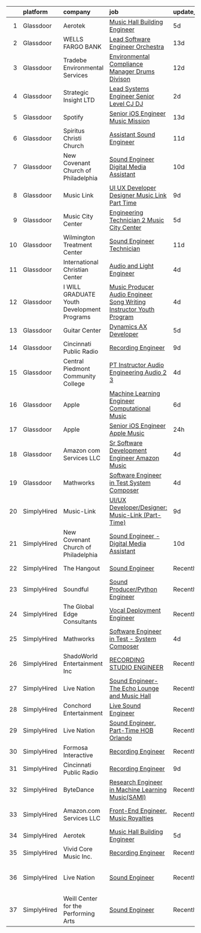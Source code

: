 

|    | platform    | company                                    | job                                                                                                                                                                                                                                                                                                                                                                                                                                                                                                                                                                                                                                                                                                                                                                                                                                                                                                                                                                                                                                                                                                                                                                                                                                                                                                                                                                                                                     | update_time   | location                     |
|---:|:------------|:-------------------------------------------|:------------------------------------------------------------------------------------------------------------------------------------------------------------------------------------------------------------------------------------------------------------------------------------------------------------------------------------------------------------------------------------------------------------------------------------------------------------------------------------------------------------------------------------------------------------------------------------------------------------------------------------------------------------------------------------------------------------------------------------------------------------------------------------------------------------------------------------------------------------------------------------------------------------------------------------------------------------------------------------------------------------------------------------------------------------------------------------------------------------------------------------------------------------------------------------------------------------------------------------------------------------------------------------------------------------------------------------------------------------------------------------------------------------------------|:--------------|:-----------------------------|
|  1 | Glassdoor   | Aerotek                                    | [Music Hall Building Engineer](https://www.glassdoor.com/partner/jobListing.htm?pos=105&ao=1110586&s=58&guid=00000183c0c508ff959086c621431a45&src=GD_JOB_AD&t=SR&vt=w&ea=1&cs=1_9b2aaf37&cb=1665386482193&jobListingId=1008182780537&cpc=8795CF9063CD573D&jrtk=3-0-1gf0ca294kblh801-1gf0ca29ii9gs800-160f2f3b3adef135--6NYlbfkN0ChYVx_I3yfZ_JDY3EFoivtqvi_stwnZ_kRt8Dowt_l_d1ydueao4NEjoTwCq0_t1x3kYpn-K4KF5oCdtbFBOiM2trxTWA_BbcQl88qAUp2Ep2BXDSKYrPvY_grUXudgAVS_m2iCBJh-7sQQ0vqe3xzM1E5CrNJYG6EaBRNI2hEV25EymsxND9_J7DeRKJnqD7IL-cgoiOVfyHrXkQcrUyKok3UEnJYmT3CDyeaTVC7YVXNG7wnVvallfRHU4DwT1Vng1GvMTfeDrVPh9pP9ND1uk2iE_y0SZMSV2-S-oA2JxAzDxt2VbFDQF0XJYcNc6qaqcIKqjeiVkfHKt1dbjXONSUObnXL7gHVtQ5Z2RQsZOOJ6JnZfkmRJSYA1Tav-CFW-qerZC5iimvZi6oeI9nacPWmnhWWCplE8Mn9qZvzyEYPJvAFMN42k0xIhNDN96ShIIlXf6zKsdgSgdQe-2ArG9nj0mEc1ORk1SSX9agZJFSfR-0cAc5W02X4lZnQt6UF6UnPttrBbHIEBg4ruTXW6HSj-7heo60tAlOhnDefQw04myGVonzm9laAxZLJc1IA68GBL0Km99TucGe8PsLSOg2r95yYkB5C4JvzW6dK1TSEyR_1ZA8sJ989ayapjufkBCxn887zT3K871qhz537qDE9KszqM8w81FXNfnZ2BEi71IAf3C0luQO9y0XzVHoU-j-EbuB0vsWbd2QlcG-liQr9KE8yvF7kdGZJ93h693hQNi7PUD8DQqp-dDUkgUdxLTzu8Te8haXuSrlno4UN5IolpHjLOfRA-nwVU5K8LeJihwTYLyPUzq5pex_eAM2QnPr1czMoOOCLR7BBRY8aFJcRYvOFMr2_QEqhcJljdPH1YXojW-DpIl2imRw1KawqcAd5B7-GEvkzof8EFGbUr2Sqe9cIjc9ZByg7-lCBdLHt8lR2mom3FIJZmbHxENXt4Z7Wnx7fE_ghg_OG_h5qUYxkC8oN1c_NEQek10tfk_kMa8PaizpfwfUZi0T9fvY%3D)                   | 5d            | Seattle, WA                  |
|  2 | Glassdoor   | WELLS FARGO BANK                           | [Lead Software Engineer  Orchestra ](https://www.glassdoor.com/partner/jobListing.htm?pos=104&ao=1110586&s=58&guid=00000183c0c508ff959086c621431a45&src=GD_JOB_AD&t=SR&vt=w&cs=1_451b660a&cb=1665386482192&jobListingId=1008163740516&cpc=32EE424DE2B657EB&jrtk=3-0-1gf0ca294kblh801-1gf0ca29ii9gs800-350ac1f83d6fa0f5--6NYlbfkN0A0sLjryQUNkc81K2goHfqpo9JHml6Vo2yWT4XuRGLXtsN7afMoSAWdqBM3YHWeqUyfV_RUv_StQFjBBbu4rYAaGnuP87vaU__--3C8fGEzGCkCAQfrhKJBAxVSlcYf-xXqnN58qYcwCu0aB74f-KzG2LpUxaJjtCwuYaiQA9AUHYjRx8uYj0URR0ZVrhDYy8Oaz-PEcLOTV7iuhoZiW6trLC2JZsQ5D-uAlEBxtcE4rdxReLaFqnp93R4lygkI10dM24QBHghe-0lXPmJ7fUq-VYaoprY4KZ8agz7bWESo3KHNyknjxKUpZP7AjgxT-s7AKaxb0gbky9GtuRdBiwQBGahBZXyF6-uaotUZEV9Vry8J2pK1ln0MNXFHmor5FBACfueZwSHCv_1IG9vLifnH28vD_VpeLJa0You3yQqTUybd9i6zKOf-tibWZg2X0sbxe88P-bOIaj5CFWsR4rZKJu2QQce10a0xxyUFH6RM2WWc5gP-vF8c9aiCHln7eRQwPNX53GDFyaAnI7TEAXi3qzImSGgztpwWhSPMh2yEJ7vnl9a9xT0n1dhL67-Pdm3xBB_nUAS-Q2pA-riY3w0Usdv7RWGG3_1SHhNNme1TJTUh8wvDTMQKMmmIJb2FYC-jlAzrpiN2UGEb-sOsUcJSVTDbV70igetXQgxWkTxo8dKDH548OVqw3tCWN-fzN_ncQpXOAPc9QvnIJLqQDc8j7e1_vUn40U7aAK5Rs_KEGanrE4NKeHHVR7bxPiHHmUxYFM8BgT_8WwRCVduEPCzh0-ZHVHzWbbem9z5tM0-tpQ%3D%3D)                                                                                                                                                                                                                                    | 13d           | Charlotte, NC                |
|  3 | Glassdoor   | Tradebe Environmental Services             | [Environmental Compliance Manager   Drums Divison](https://www.glassdoor.com/partner/jobListing.htm?pos=117&ao=1136043&s=58&guid=00000183c0c508ff959086c621431a45&src=GD_JOB_AD&t=SR&vt=w&ea=1&cs=1_d81c5249&cb=1665386482193&jobListingId=1008165499950&jrtk=3-0-1gf0ca294kblh801-1gf0ca29ii9gs800-38f1dca61797b303-)                                                                                                                                                                                                                                                                                                                                                                                                                                                                                                                                                                                                                                                                                                                                                                                                                                                                                                                                                                                                                                                                                                  | 12d           | Millington, TN               |
|  4 | Glassdoor   | Strategic Insight LTD                      | [Lead Systems Engineer   Senior   Level    CJ   DJ](https://www.glassdoor.com/partner/jobListing.htm?pos=116&ao=1136043&s=58&guid=00000183c0c508ff959086c621431a45&src=GD_JOB_AD&t=SR&vt=w&ea=1&cs=1_45e55624&cb=1665386482193&jobListingId=1008191580843&jrtk=3-0-1gf0ca294kblh801-1gf0ca29ii9gs800-c9a0f84aae47683a-)                                                                                                                                                                                                                                                                                                                                                                                                                                                                                                                                                                                                                                                                                                                                                                                                                                                                                                                                                                                                                                                                                                 | 2d            | Washington, DC               |
|  5 | Glassdoor   | Spotify                                    | [Senior iOS Engineer  Music Mission](https://www.glassdoor.com/partner/jobListing.htm?pos=109&ao=1136043&s=58&guid=00000183c0c508ff959086c621431a45&src=GD_JOB_AD&t=SR&vt=w&cs=1_b779ed42&cb=1665386482192&jobListingId=1008163218095&jrtk=3-0-1gf0ca294kblh801-1gf0ca29ii9gs800-b95a7036a52cf4a5-)                                                                                                                                                                                                                                                                                                                                                                                                                                                                                                                                                                                                                                                                                                                                                                                                                                                                                                                                                                                                                                                                                                                     | 13d           | New York, NY                 |
|  6 | Glassdoor   | Spiritus Christi Church                    | [Assistant Sound Engineer](https://www.glassdoor.com/partner/jobListing.htm?pos=107&ao=1136043&s=58&guid=00000183c0c508ff959086c621431a45&src=GD_JOB_AD&t=SR&vt=w&ea=1&cs=1_5d9d863d&cb=1665386482192&jobListingId=1008168405686&jrtk=3-0-1gf0ca294kblh801-1gf0ca29ii9gs800-ecfccf761ec02f6b-)                                                                                                                                                                                                                                                                                                                                                                                                                                                                                                                                                                                                                                                                                                                                                                                                                                                                                                                                                                                                                                                                                                                          | 11d           | Rochester, NY                |
|  7 | Glassdoor   | New Covenant Church of Philadelphia        | [Sound Engineer   Digital Media Assistant](https://www.glassdoor.com/partner/jobListing.htm?pos=101&ao=1110586&s=58&guid=00000183c0c508ff959086c621431a45&src=GD_JOB_AD&t=SR&vt=w&ea=1&cs=1_d30e39c0&cb=1665386482192&jobListingId=1008171290301&cpc=B570179B49F70162&jrtk=3-0-1gf0ca294kblh801-1gf0ca29ii9gs800-28a41af27d468c11--6NYlbfkN0C2MujeaHUdRlJYpgbQ9d1Dq4rnH8r683W_-GbLMKmwMEzG4xWeSbrv_-wXvskv2ofbLQVumdh658F_sQMDJtYD1-EoRbGWXRBkRSM9i0LLWpdYy_bDPlDiEmuBvcE5_ItUBZx5YUrMGF0QADEOUYc520JCvjeutKvHL_TrCslLKLmfqp_HXCSizWXm2OKJB8yadUV7qCJEVRz97Mz44veBYAGjL_JmLJ8kruik4fwBPv29znjrhk0g5Tq8Ae3oc36N38iKG5QvoTCnhnorFIp4meQHshMLbzCYt58nm3IW1QcmDj0NrGktSF5779XsLCc-v2mdRQ-CtxbHaoIJGpkoLRWkgdf-J2XyPYNxGiQVQLvWlpj2sEBhXAQOzR6uBVsBh_mhp5jZL-scpH6YKqpjWxUhiICG4Gclask4tsx9a5WstWU2B1KCD9rPkJLgcD-8zmJzjKMa8TD7Tz0A4UsrOgRixxVm_4A5P6LgtUddRuD1k-Im709Mf_JlHSEh4CgDN2tzlgwzY98MoDrPVfWb5f10u3FA624%3D)                                                                                                                                                                                                                                                                                                                                                                                                                                                                                                       | 10d           | Philadelphia, PA             |
|  8 | Glassdoor   | Music Link                                 | [UI UX Developer Designer  Music Link  Part Time ](https://www.glassdoor.com/partner/jobListing.htm?pos=110&ao=1136043&s=58&guid=00000183c0c508ff959086c621431a45&src=GD_JOB_AD&t=SR&vt=w&ea=1&cs=1_c8340e96&cb=1665386482193&jobListingId=1008175170281&jrtk=3-0-1gf0ca294kblh801-1gf0ca29ii9gs800-054e387cb3fe2708-)                                                                                                                                                                                                                                                                                                                                                                                                                                                                                                                                                                                                                                                                                                                                                                                                                                                                                                                                                                                                                                                                                                  | 9d            | Remote                       |
|  9 | Glassdoor   | Music City Center                          | [Engineering Technician 2   Music City Center](https://www.glassdoor.com/partner/jobListing.htm?pos=119&ao=1136043&s=58&guid=00000183c0c508ff959086c621431a45&src=GD_JOB_AD&t=SR&vt=w&ea=1&cs=1_9f6b2ffc&cb=1665386482193&jobListingId=1008183242329&jrtk=3-0-1gf0ca294kblh801-1gf0ca29ii9gs800-bda6b8ab6da9a7a1-)                                                                                                                                                                                                                                                                                                                                                                                                                                                                                                                                                                                                                                                                                                                                                                                                                                                                                                                                                                                                                                                                                                      | 5d            | Nashville, TN                |
| 10 | Glassdoor   | Wilmington Treatment Center                | [Sound Engineer Technician](https://www.glassdoor.com/partner/jobListing.htm?pos=113&ao=1136043&s=58&guid=00000183c0c508ff959086c621431a45&src=GD_JOB_AD&t=SR&vt=w&cs=1_5a5ebecb&cb=1665386482193&jobListingId=1008168193779&jrtk=3-0-1gf0ca294kblh801-1gf0ca29ii9gs800-e8ab5faff34c5a5b-)                                                                                                                                                                                                                                                                                                                                                                                                                                                                                                                                                                                                                                                                                                                                                                                                                                                                                                                                                                                                                                                                                                                              | 11d           | Wilmington, NC               |
| 11 | Glassdoor   | International Christian Center             | [Audio and Light Engineer](https://www.glassdoor.com/partner/jobListing.htm?pos=115&ao=1136043&s=58&guid=00000183c0c508ff959086c621431a45&src=GD_JOB_AD&t=SR&vt=w&ea=1&cs=1_e20a7b3d&cb=1665386482193&jobListingId=1008186264250&jrtk=3-0-1gf0ca294kblh801-1gf0ca29ii9gs800-1761a0ab1a011558-)                                                                                                                                                                                                                                                                                                                                                                                                                                                                                                                                                                                                                                                                                                                                                                                                                                                                                                                                                                                                                                                                                                                          | 4d            | Brownsville, TX              |
| 12 | Glassdoor   | I WILL GRADUATE Youth Development Programs | [Music Producer Audio Engineer Song Writing Instructor Youth Program](https://www.glassdoor.com/partner/jobListing.htm?pos=112&ao=1136043&s=58&guid=00000183c0c508ff959086c621431a45&src=GD_JOB_AD&t=SR&vt=w&ea=1&cs=1_c75ad994&cb=1665386482193&jobListingId=1008186276902&jrtk=3-0-1gf0ca294kblh801-1gf0ca29ii9gs800-b10954bfd8e06df6-)                                                                                                                                                                                                                                                                                                                                                                                                                                                                                                                                                                                                                                                                                                                                                                                                                                                                                                                                                                                                                                                                               | 4d            | Brooklyn, NY                 |
| 13 | Glassdoor   | Guitar Center                              | [Dynamics AX Developer](https://www.glassdoor.com/partner/jobListing.htm?pos=114&ao=1136043&s=58&guid=00000183c0c508ff959086c621431a45&src=GD_JOB_AD&t=SR&vt=w&cs=1_5bb096f4&cb=1665386482193&jobListingId=1008183836810&jrtk=3-0-1gf0ca294kblh801-1gf0ca29ii9gs800-78e71bf1e0550850-)                                                                                                                                                                                                                                                                                                                                                                                                                                                                                                                                                                                                                                                                                                                                                                                                                                                                                                                                                                                                                                                                                                                                  | 5d            | Frederick, MD                |
| 14 | Glassdoor   | Cincinnati Public Radio                    | [Recording Engineer](https://www.glassdoor.com/partner/jobListing.htm?pos=111&ao=1136043&s=58&guid=00000183c0c508ff959086c621431a45&src=GD_JOB_AD&t=SR&vt=w&ea=1&cs=1_a82fc7fc&cb=1665386482193&jobListingId=1008174861737&jrtk=3-0-1gf0ca294kblh801-1gf0ca29ii9gs800-a518e26a0600a3cb-)                                                                                                                                                                                                                                                                                                                                                                                                                                                                                                                                                                                                                                                                                                                                                                                                                                                                                                                                                                                                                                                                                                                                | 9d            | Cincinnati, OH               |
| 15 | Glassdoor   | Central Piedmont Community College         | [PT Instructor  Audio Engineering  Audio 2   3 ](https://www.glassdoor.com/partner/jobListing.htm?pos=118&ao=1136043&s=58&guid=00000183c0c508ff959086c621431a45&src=GD_JOB_AD&t=SR&vt=w&cs=1_9b3de747&cb=1665386482193&jobListingId=1008187224806&jrtk=3-0-1gf0ca294kblh801-1gf0ca29ii9gs800-3378a50d67a4169e-)                                                                                                                                                                                                                                                                                                                                                                                                                                                                                                                                                                                                                                                                                                                                                                                                                                                                                                                                                                                                                                                                                                         | 4d            | Charlotte, NC                |
| 16 | Glassdoor   | Apple                                      | [Machine Learning Engineer  Computational Music](https://www.glassdoor.com/partner/jobListing.htm?pos=106&ao=1136043&s=58&guid=00000183c0c508ff959086c621431a45&src=GD_JOB_AD&t=SR&vt=w&cs=1_fa670ac4&cb=1665386482192&jobListingId=1008182288029&jrtk=3-0-1gf0ca294kblh801-1gf0ca29ii9gs800-59d156f7a7a55ad8-)                                                                                                                                                                                                                                                                                                                                                                                                                                                                                                                                                                                                                                                                                                                                                                                                                                                                                                                                                                                                                                                                                                         | 6d            | Portland, OR                 |
| 17 | Glassdoor   | Apple                                      | [Senior iOS Engineer   Apple Music](https://www.glassdoor.com/partner/jobListing.htm?pos=102&ao=1110586&s=58&guid=00000183c0c508ff959086c621431a45&src=GD_JOB_AD&t=SR&vt=w&cs=1_68fdd901&cb=1665386482192&jobListingId=1008194604111&cpc=AC285F3A3ECA6BB0&jrtk=3-0-1gf0ca294kblh801-1gf0ca29ii9gs800-65c03f0e16ab8c9e--6NYlbfkN0BvKrLyj5gPmtZO9T8euul8TCxuuKNOtzRJOomxnwSEodTz2Bc-sPZlC5mDe-NOaJjUIUN9nkUigMp9ivPJnd467OAkh_3U5mmDrJFEM2NWfofgYIJzPWHxV8l1FU-Okx4mYlWZCLoazqQNCtA-L9o3zszeaGAs9MYfIF3S9rnbr7gYPrMXm5CN4oqkpxKgy7G5ZeiogJw6L3cTVw5s4PfNTFpOGmhTT8M1cdJhVqOcnja_COwG4SRxLSKOLELzSEhMpuH8FcLkcVkIYXI2h_5E5xCmuiDMkqxX2LIPH8W6QCu1B7INkGimKyb7oTdkOBeWhTXYBFtlOgpAkuerZbq66rJ5PJiE9v1-SIiPAsqml3juD-WpBUdNMI-4rEs3pghqhxQiM7Wvp2LVYerT5foXLRr95U0SftXq84EuUwP9V9RGfTmoXoW_ofXz7Ee00tYxcG6yrO3uvJvN167s4O8JHAxVsnGmVc_8qUBQ5ATarNCA8GCgJAJt16p6hzqfrWebBHfJp1TLW6lZ2SdDrYceCazJxZSzEXs_pbELtgwXQZ5W0FR8OmQch9AkPWM2P65Fjeh7ucLnIxGHLlixBwMEYEOHRO9UrdhxLUfqXluKHZngW-ZDqoVWdkpNtmw3oF32AxvU7mkQzlQF3xMMUmlB-aEauz98MJ2qGta2ld3mWIjcVYrvAWKziCyUgdNKI9fyts8aQcYe1oHiv6JXfEN3okaVE7t1hAh77VfTBTcW2m95HFGtLB7Hjt8q_TOIGVCCCWWyH7fxzROXe68W3-sDS0sSQAG3GLlXN8wZS22JcEU2U1h2VwJ9wE1IZBph9TdRnm2Nx70ltDGq2xSPgwOEidsNjdgV24Ru8etLXIJ-6wH3MvprzYTtxzLtT09y-hhQp86DC-JfAYW34HHv5wvstwoKzlhYHK7jGef2-MwvU4_PY3T9wZlOFzm17qoYNtKbVynBSCM1QqVvU6YBB0IeBq0w1H_-m3nzb5sDwCfc790jduwZnn4eD2jvbrqFatRb9rYJ-_wJu5oM39Sam_WO) | 24h           | San Diego, CA                |
| 18 | Glassdoor   | Amazon com Services LLC                    | [Sr  Software Development Engineer  Amazon Music](https://www.glassdoor.com/partner/jobListing.htm?pos=108&ao=1136043&s=58&guid=00000183c0c508ff959086c621431a45&src=GD_JOB_AD&t=SR&vt=w&cs=1_4c856c05&cb=1665386482192&jobListingId=1008186807649&jrtk=3-0-1gf0ca294kblh801-1gf0ca29ii9gs800-017bb6cf6c5a9763-)                                                                                                                                                                                                                                                                                                                                                                                                                                                                                                                                                                                                                                                                                                                                                                                                                                                                                                                                                                                                                                                                                                        | 4d            | San Francisco, CA            |
| 19 | Glassdoor   | Mathworks                                  | [Software Engineer in Test   System Composer](https://www.glassdoor.com/partner/jobListing.htm?pos=103&ao=1110586&s=58&guid=00000183c0c508ff959086c621431a45&src=GD_JOB_AD&t=SR&vt=w&cs=1_485262c7&cb=1665386482192&jobListingId=1008186239222&cpc=155EB9D5185558AF&jrtk=3-0-1gf0ca294kblh801-1gf0ca29ii9gs800-0615b2a6a45bca3b--6NYlbfkN0Be1FTFPPFcx0QPIqAMJW1ybOZ3rWDB8_VedXN1tgPhwNql6qzRjolk4XgsqN61tqQCve0FbyVxNv0VgKRvSdlLdF7nOuVBmi94SA2jAaDCnGZo3apGL3NvOgmnzsuyHfNyi716sxzOwJVcfE38986zseoH8EVFs_Y1X3nhHNdYORgiUWgv2W7fARDrHakkXIn9YZu2IGv32D-tPbuXaY496dawqL81pRcEoZyqiS0EongQt5tbPDEACtbJqjgxjEuGFhsNvGMw34CoR0VFntAx5Ni8fnvF_cWt0dl6CTdFo7u666DgZqWw8LI5pyOOaL98uTj7AoIQ0u80G4KEb6aVRDoTwMwA0hVXSmSw1z4k8Vrh0o8SomkHPRlZfg8cMO8uSMZLs-8TqbN5ZfildPlpTi1uvfcMaMJB9rEUe2JAuqfWRVxD-7z5d-W6-7Kci7DLt0X5BwPvHnXTVTtJkvVK0aR1IH0PtIEdvW3JFTN7t6HVxSXBt7pG)                                                                                                                                                                                                                                                                                                                                                                                                                                                                                                                                                       | 4d            | Natick, MA                   |
| 20 | SimplyHired | Music-Link                                 | [UI/UX Developer/Designer: Music-Link (Part-Time)](https://www.simplyhired.com/job/eemKHP6LHB-HrhKfuPNizyIsi9kH4LnP8s5ZRA6o44y22Et0viF6EA?q=music+engineer)                                                                                                                                                                                                                                                                                                                                                                                                                                                                                                                                                                                                                                                                                                                                                                                                                                                                                                                                                                                                                                                                                                                                                                                                                                                             | 9d            | Remote                       |
| 21 | SimplyHired | New Covenant Church of Philadelphia        | [Sound Engineer - Digital Media Assistant](https://www.simplyhired.com/job/62Xs2yVlBkuVET4aKoLZRyFxbHKDwXBWLdNuYFjffmcZkZxfBGq2hQ?q=music+engineer)                                                                                                                                                                                                                                                                                                                                                                                                                                                                                                                                                                                                                                                                                                                                                                                                                                                                                                                                                                                                                                                                                                                                                                                                                                                                     | 10d           | Philadelphia, PA             |
| 22 | SimplyHired | The Hangout                                | [Sound Engineer](https://www.simplyhired.com/job/pPtma4KfpJL8yv0IV160PCctZ7zJieTNPnwDrISJ5-REzhgDQyRTVw?q=music+engineer)                                                                                                                                                                                                                                                                                                                                                                                                                                                                                                                                                                                                                                                                                                                                                                                                                                                                                                                                                                                                                                                                                                                                                                                                                                                                                               | Recently      | Myrtle Beach, SC             |
| 23 | SimplyHired | Soundful                                   | [Sound Producer/Python Engineer](https://www.simplyhired.com/job/fKwTfqRWVzhZJJT6yoybTUB5_pL76wxlddnu6kqy2_naoU7JVaHVBQ?q=music+engineer)                                                                                                                                                                                                                                                                                                                                                                                                                                                                                                                                                                                                                                                                                                                                                                                                                                                                                                                                                                                                                                                                                                                                                                                                                                                                               | Recently      | Remote                       |
| 24 | SimplyHired | The Global Edge Consultants                | [Vocal Deployment Engineer](https://www.simplyhired.com/job/MgMm5hcu0Wyvbj4EmkpfwPJl758zZcKImNJyA58AbW_w-G01GOJU_g?q=music+engineer)                                                                                                                                                                                                                                                                                                                                                                                                                                                                                                                                                                                                                                                                                                                                                                                                                                                                                                                                                                                                                                                                                                                                                                                                                                                                                    | Recently      | Houston, TX                  |
| 25 | SimplyHired | Mathworks                                  | [Software Engineer in Test - System Composer](https://www.simplyhired.com/job/8sZFLcXe937muABWxA92ij1JZ2ufKT_spB5ciRdiAV-Dkfhbu7EQPA?q=music+engineer)                                                                                                                                                                                                                                                                                                                                                                                                                                                                                                                                                                                                                                                                                                                                                                                                                                                                                                                                                                                                                                                                                                                                                                                                                                                                  | 4d            | Natick, MA                   |
| 26 | SimplyHired | ShadoWorld Entertainment Inc               | [RECORDING STUDIO ENGINEER](https://www.simplyhired.com/job/GwCuzAE1Z75JKGOc64ylj3GPMzBTziX1HpRLOs1Ry1SWuirAjqBXVA?q=music+engineer)                                                                                                                                                                                                                                                                                                                                                                                                                                                                                                                                                                                                                                                                                                                                                                                                                                                                                                                                                                                                                                                                                                                                                                                                                                                                                    | Recently      | Los Angeles, CA              |
| 27 | SimplyHired | Live Nation                                | [Sound Engineer- The Echo Lounge and Music Hall](https://www.simplyhired.com/job/4aHMpH9Tdxny6hJqe1DIX5BcgcP9q1Yp7HlRyzGMGfUEv_nUu_PULg?q=music+engineer)                                                                                                                                                                                                                                                                                                                                                                                                                                                                                                                                                                                                                                                                                                                                                                                                                                                                                                                                                                                                                                                                                                                                                                                                                                                               | Recently      | Dallas, TX                   |
| 28 | SimplyHired | Conchord Entertainment                     | [Live Sound Engineer](https://www.simplyhired.com/job/UEA40oo_tuyiPqvpC2XRNDDUAd6VWYQaSSZopTq90hge9e7ynS5vdw?q=music+engineer)                                                                                                                                                                                                                                                                                                                                                                                                                                                                                                                                                                                                                                                                                                                                                                                                                                                                                                                                                                                                                                                                                                                                                                                                                                                                                          | Recently      | Boston, MA                   |
| 29 | SimplyHired | Live Nation                                | [Sound Engineer, Part-Time HOB Orlando](https://www.simplyhired.com/job/Bmu8LQ8XPjN0_Dz5oEbzInNBkyhp21Od5tH1ppVKGBMlwSufSS6-cQ?q=music+engineer)                                                                                                                                                                                                                                                                                                                                                                                                                                                                                                                                                                                                                                                                                                                                                                                                                                                                                                                                                                                                                                                                                                                                                                                                                                                                        | Recently      | Lake Buena Vista, FL         |
| 30 | SimplyHired | Formosa Interactive                        | [Recording Engineer](https://www.simplyhired.com/job/29sDM0Sr9JlQYH7solN3F74VDbJwVqpkxGxp49jc-twKzjzyunLXRQ?q=music+engineer)                                                                                                                                                                                                                                                                                                                                                                                                                                                                                                                                                                                                                                                                                                                                                                                                                                                                                                                                                                                                                                                                                                                                                                                                                                                                                           | Recently      | Los Angeles, CA              |
| 31 | SimplyHired | Cincinnati Public Radio                    | [Recording Engineer](https://www.simplyhired.com/job/mvKZINtKUkRFAPQpzC5tJydwEwxOwxL31nICkeXcqYLhWdoPl2c6UQ?q=music+engineer)                                                                                                                                                                                                                                                                                                                                                                                                                                                                                                                                                                                                                                                                                                                                                                                                                                                                                                                                                                                                                                                                                                                                                                                                                                                                                           | 9d            | Cincinnati, OH               |
| 32 | SimplyHired | ByteDance                                  | [Research Engineer in Machine Learning Music(SAMI)](https://www.simplyhired.com/job/_zDCpQPtxkqB-cZA1SqS20yF1yJPOLoLh23IonAgpfJzLtgdJ5x6ng?q=music+engineer)                                                                                                                                                                                                                                                                                                                                                                                                                                                                                                                                                                                                                                                                                                                                                                                                                                                                                                                                                                                                                                                                                                                                                                                                                                                            | Recently      | Mountain View, CA            |
| 33 | SimplyHired | Amazon.com Services LLC                    | [Front-End Engineer, Music Royalties](https://www.simplyhired.com/job/0AgVk2XOOwc0p5ZN7gnorIDmZsznR3HKgboT7WfvWkdn64992v6TLA?q=music+engineer)                                                                                                                                                                                                                                                                                                                                                                                                                                                                                                                                                                                                                                                                                                                                                                                                                                                                                                                                                                                                                                                                                                                                                                                                                                                                          | Recently      | San Francisco, CA            |
| 34 | SimplyHired | Aerotek                                    | [Music Hall Building Engineer](https://www.simplyhired.com/job/u1H2k8XJULqglFFhtyVwMlvEy5CfXbjGhwy3dR5jGKVs1pWiIUJmJg?q=music+engineer)                                                                                                                                                                                                                                                                                                                                                                                                                                                                                                                                                                                                                                                                                                                                                                                                                                                                                                                                                                                                                                                                                                                                                                                                                                                                                 | 5d            | Seattle, WA                  |
| 35 | SimplyHired | Vivid Core Music Inc.                      | [Recording Engineer](https://www.simplyhired.com/job/tBKAbYf-RGnH7uPsOnaBGPWj0-TCICe_evf7DjRKj_4B6Pe6As-y8A?q=music+engineer)                                                                                                                                                                                                                                                                                                                                                                                                                                                                                                                                                                                                                                                                                                                                                                                                                                                                                                                                                                                                                                                                                                                                                                                                                                                                                           | Recently      | St. Louis, MO                |
| 36 | SimplyHired | Live Nation                                | [Sound Engineer](https://www.simplyhired.com/job/YXkGvIVC9njYV5ZW3Pd0vPKForScbz8phHemptpJucOzhW1opysvPQ?q=music+engineer)                                                                                                                                                                                                                                                                                                                                                                                                                                                                                                                                                                                                                                                                                                                                                                                                                                                                                                                                                                                                                                                                                                                                                                                                                                                                                               | Recently      | Los Angeles, CA +2 locations |
| 37 | SimplyHired | Weill Center for the Performing Arts       | [Sound Engineer](https://www.simplyhired.com/job/ALqiQ466UL9ATzM8C5SyNTShJGTz8qexuvg_a93UOhRx-CD-0dbSQw?q=music+engineer)                                                                                                                                                                                                                                                                                                                                                                                                                                                                                                                                                                                                                                                                                                                                                                                                                                                                                                                                                                                                                                                                                                                                                                                                                                                                                               | Recently      | Sheboygan, WI                |